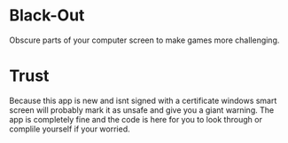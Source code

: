 # Black-Out
Obscure parts of your computer screen to make games more challenging.

# Trust
Because this app is new and isnt signed with a certificate windows smart screen will probably mark it as unsafe and give you a giant warning. The app is completely fine and the code is here for you to look through or complile yourself if your worried.

